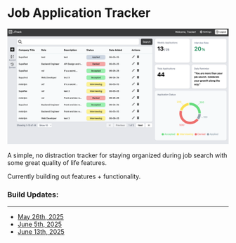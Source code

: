# Job Application Tracker

![Screenshot](src/assets/stage6ScreenShot.png)

A simple, no distraction tracker for staying organized during job search with some great quality of life features.

Currently building out features + functionality.

### Build Updates:

---

- [May 26th, 2025](https://www.loom.com/share/72789b9943c8478aab42cdf475078cb3)
- [June 5th, 2025](https://www.loom.com/share/ea90be5a19c742c0b9a65992995549db)
- [June 13th, 2025](https://www.loom.com/share/52bc8c574bd54ba9abb5118517d2bf6f)
